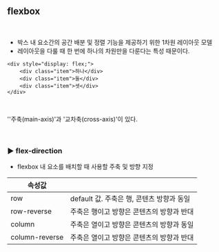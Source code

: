 ## flexbox

<br>

- 박스 내 요소간의 공간 배분 및 정렬 기능을 제공하기 위한 1차원 레이아웃 모델
- 레이아웃을 다룰 때 한 번에 하나의 차원만을 다룬다는 특성 때문이다.

```
<div style="display: flex;">
	<div class="item">하나</div>
	<div class="item">둘</div>
	<div class="item">셋</div>
</div>
```

<br>

''주축(main-axis)'과 '교차축(cross-axis)'이 있다.

<br>

### ▶ flex-direction

- flexbox 내 요소를 배치할 때 사용할 주축 및 방향 지정

| 속성값         |                                            |
| -------------- | ------------------------------------------ |
| row            | default 값. 주축은 행, 콘텐츠 방향과 동일  |
| row-reverse    | 주축은 행이고 방향은 콘텐츠의  방향과 반대 |
| column         | 주축은 열이고 방향은 콘텐츠의 방향과 동일  |
| column-reverse | 주축은 열이고 방향은 콘텐츠의 방향과 반대  |

